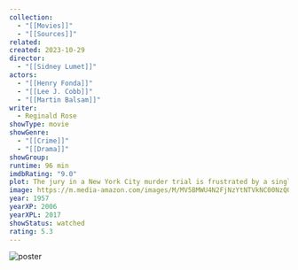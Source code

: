 ```yaml
---
collection:
  - "[[Movies]]"
  - "[[Sources]]"
related: 
created: 2023-10-29
director:
  - "[[Sidney Lumet]]"
actors:
  - "[[Henry Fonda]]"
  - "[[Lee J. Cobb]]"
  - "[[Martin Balsam]]"
writer:
  - Reginald Rose
showType: movie
showGenre:
  - "[[Crime]]"
  - "[[Drama]]"
showGroup: 
runtime: 96 min
imdbRating: "9.0"
plot: The jury in a New York City murder trial is frustrated by a single member whose skeptical caution forces them to more carefully consider the evidence before jumping to a hasty verdict.
image: https://m.media-amazon.com/images/M/MV5BMWU4N2FjNzYtNTVkNC00NzQ0LTg0MjAtYTJlMjFhNGUxZDFmXkEyXkFqcGdeQXVyNjc1NTYyMjg@._V1_SX300.jpg
year: 1957
yearXP: 2006
yearXPL: 2017
showStatus: watched
rating: 5.3
---
```

![poster](https://m.media-amazon.com/images/M/MV5BMWU4N2FjNzYtNTVkNC00NzQ0LTg0MjAtYTJlMjFhNGUxZDFmXkEyXkFqcGdeQXVyNjc1NTYyMjg@._V1_SX300.jpg)

